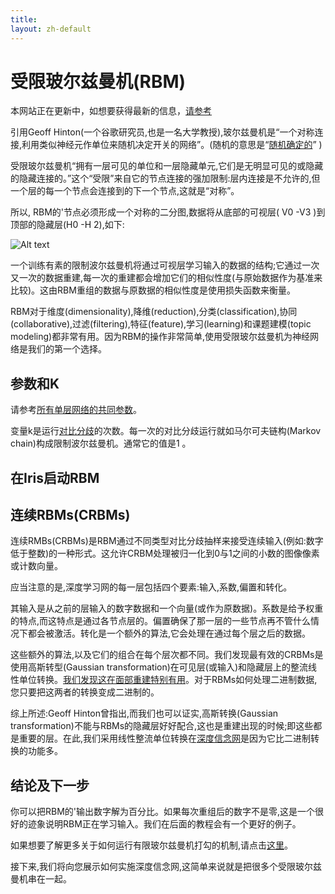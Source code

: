 ```yaml
---
title: 
layout: zh-default
---
```


# 受限玻尔兹曼机(RBM)

本网站正在更新中，如想要获得最新的信息，[请参考](../restrictedboltzmannmachine.html) 

引用Geoff Hinton(一个谷歌研究员,也是一名大学教授),玻尔兹曼机是“一个对称连接,利用类似神经元作单位来随机决定开关的网络”。(随机的意思是“[随机确定的](http://deeplearning4j.org/glossary.html#stochasticgradientdescent)” )

受限玻尔兹曼机“拥有一层可见的单位和一层隐藏单元,它们是无明显可见的或隐藏的隐藏连接的。”这个“受限”来自它的节点连接的强加限制:层内连接是不允许的,但一个层的每一个节点会连接到的下一个节点,这就是“对称”。

所以, RBM的'节点必须形成一个对称的二分图,数据将从底部的可视层( V0 -V3 )到顶部的隐藏层(H0 -H 2),如下:

![Alt text](../img/bipartite_graph.png)

一个训练有素的限制波尔兹曼机将通过可视层学习输入的数据的结构;它通过一次又一次的数据重建,每一次的重建都会增加它们的相似性度(与原始数据作为基准来比较)。这由RBM重组的数据与原数据的相似性度是使用损失函数来衡量。

RBM对于维度(dimensionality),降维(reduction),分类(classification),协同(collaborative),过滤(filtering),特征(feature),学习(learning)和课题建模(topic modeling)都非常有用。因为RBM的操作非常简单,使用受限玻尔兹曼机为神经网络是我们的第一个选择。

## 参数和K

请参考[所有单层网络的共同参数](http://deeplearning4j.org/singlelayernetwork.html)。

变量k是运行[对比分歧](http://deeplearning4j.org/glossary.html#contrastivedivergence)的次数。每一次的对比分歧运行就如马尔可夫链构(Markov chain)构成限制波尔兹曼机。通常它的值是1 。

## 在Iris启动RBM

 <script src="http://gist-it.appspot.com/https://github.com/deeplearning4j/dl4j-0.4-examples/blob/master/src/main/java/org/deeplearning4j/examples/rbm/RBMIrisExample.java?slice=37:87"></script>
 
 ## 连续RBMs(CRBMs)
 
 连续RMBs(CRBMs)是RBM通过不同类型对比分歧抽样来接受连续输入(例如:数字低于整数)的一种形式。这允许CRBM处理被归一化到0与1之间的小数的图像像素或计数向量。
 
应当注意的是,深度学习网的每一层包括四个要素:输入,系数,偏置和转化。

其输入是从之前的层输入的数字数据和一个向量(或作为原数据)。系数是给予权重的特点,而这特点是通过各节点层的。偏置确保了那一层的一些节点再不管什么情况下都会被激活。转化是一个额外的算法,它会处理在通过每个层之后的数据。

这些额外的算法,以及它们的组合在每个层次都不同。我们发现最有效的CRBMs是使用高斯转型(Gaussian transformation)在可见层(或输入)和隐藏层上的整流线性单位转换。[我们发现这在面部重建特别有用](http://deeplearning4j.org/facial-reconstruction-tutorial.html)。对于RBMs如何处理二进制数据,您只要把这两者的转换变成二进制的。

综上所述:Geoff Hinton曾指出,而我们也可以证实,高斯转换(Gaussian transformation)不能与RBMs的隐藏层好好配合,这也是重建出现的时候;即这些都是重要的层。在此,我们采用线性整流单位转换在[深度信念网](http://deeplearning4j.org/deepbeliefnetwork.html)是因为它比二进制转换的功能多。

## 结论及下一步

你可以把RBM的'输出数字解为百分比。如果每次重组后的数字不是零,这是一个很好的迹象说明RBM正在学习输入。我们在后面的教程会有一个更好的例子。

如果想要了解更多关于如何运行有限玻尔兹曼机打勾的机制,请点击[这里](http://deeplearning4j.org/understandingRBMs.html)。

接下来,我们将向您展示如何实施深度信念网,这简单来说就是把很多个受限玻尔兹曼机串在一起。
